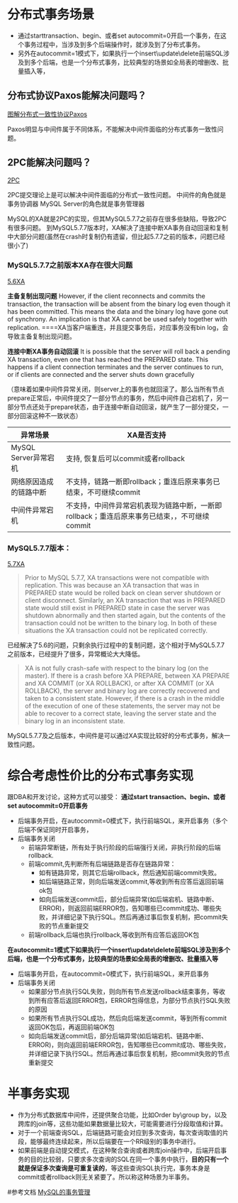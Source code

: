 

# 分布式事务场景

- 通过starttransaction、begin、或者set autocommit=0开启一个事务，在这个事务过程中，当涉及到多个后端操作时，就涉及到了分布式事务。
- 另外在autocommit=1模式下，如果执行一个insert\update\delete前端SQL涉及到多个后端，也是一个分布式事务，比较典型的场景如全局表的增删改、批量插入等，

## 分布式协议Paxos能解决问题吗？
[图解分布式一致性协议Paxos](http://blog.csdn.net/kevinlynx/article/details/40122407)

Paxos明显与中间件属于不同体系，不能解决中间件面临的分布式事务一致性问题。
## 2PC能解决问题吗？
[2PC](http://baike.baidu.com/link?url=2JfOkSckxpS2iyH6_hCsdCUyX0VGL_5g0fWwZWZmNyy0mSfmDIJK1ghmsSisQB9lFSmpvvNnbU-La5aKoPSkdq)

2PC提交理论上是可以解决中间件面临的分布式一致性问题。
中间件的角色就是事务协调器
MySQL Server的角色就是事务管理器

MySQL的XA就是2PC的实现，但其MySQL5.7.7之前存在很多些缺陷，导致2PC有很多问题。
到MySQL5.7.7版本时，XA解决了连接中断XA事务自动回滚和复制中大部分问题(虽然在crash时复制仍有遗留，但比起5.7.7之前的版本，问题已经很小了)

### MySQL5.7.7之前版本XA存在很大问题

[5.6XA](http://dev.mysql.com/doc/refman/5.6/en/xa-restrictions.html)

**主备复制出现问题**
    However, if the client reconnects and commits the transaction, the transaction will be absent from the binary log even though it has been committed. This means the data and the binary log have gone out of synchrony. An implication is that XA cannot be used safely together with replication.
====XA当客户端重连，并且提交事务后，对应事务没有bin log，会导致主备复制出现问题。

**连接中断XA事务自动回滚**
    It is possible that the server will roll back a pending XA transaction, even one that has reached the PREPARED state. This happens if a client connection terminates and the server continues to run, or if clients are connected and the server shuts down gracefully

（意味着如果中间件异常关闭，则server上的事务也就回滚了。那么当所有节点prepare正常后，中间件提交了一部分节点的事务，然后中间件自己宕机了，另一部分节点还处于prepare状态，由于连接中断自动回滚，就产生了一部分提交，一部分回滚这种不一致状态）

|异常场景   |XA是否支持  | 
|----|--------|
|MySQL Server异常宕机 |支持, 恢复后可以commit或者rollback  |
|网络原因造成的链路中断 |不支持，链路一断即rollback；重连后原来事务已结束，不可继续commit     |
|中间件异常宕机 |不支持，中间件异常宕机表现为链路中断，一断即rollback；重连后原来事务已结束，，不可继续commit |

### MySQL5.7.7版本：
[5.7XA](http://dev.mysql.com/doc/refman/5.7/en/xa-restrictions.html)

>Prior to MySQL 5.7.7, XA transactions were not compatible with replication. This was because an XA transaction that was in PREPARED state would be rolled back on clean server shutdown or client disconnect. Similarly, an XA transaction that was in PREPARED state would still exist in PREPARED state in case the server was shutdown abnormally and then started again, but the contents of the transaction could not be written to the binary log. In both of these situations the XA transaction could not be replicated correctly.

已经解决了5.6的问题，只剩余执行过程中的复制问题，这个相对于MySQL5.7.7之前版本，已经提升了很多，异常概论大大降低。

>XA is not fully crash-safe with respect to the binary log (on the master). If there is a crash before XA PREPARE, between XA PREPARE and XA COMMIT (or XA ROLLBACK), or after XA COMMIT (or XA ROLLBACK), the server and binary log are correctly recovered and taken to a consistent state. However, if there is a crash in the middle of the execution of one of these statements, the server may not be able to recover to a correct state, leaving the server state and the binary log in an inconsistent state.


MySQL5.7.7及之后版本，中间件是可以通过XA实现比较好的分布式事务，解决一致性问题。

# 综合考虑性价比的分布式事务实现
跟DBA和开发讨论，这种方式可以接受：
**通过start transaction、begin、或者set autocommit=0开启事务**

- 后端事务开启，在autocommit=0模式下，执行前端SQL，来开启事务（多个后端不保证同时开启事务，
- 后端事务关闭
    - 前端异常断链，所有处于执行阶段的后端强行关闭，非执行阶段的后端rollback.
    - 前端commit,先判断所有后端链路是否存在链路异常：
        - 如有链路异常，则其它后端rollback，然后通知前端commit失败。
        - 如后端链路正常，则向后端发送commit,等收到所有应答后返回前端ok包
        - 如向后端发送commit后，部分后端异常(如后端宕机、链路中断、ERROR)，则返回前端ERROR包，告知哪些已commit成功、哪些失败，并详细记录下执行SQL。然后再通过事后恢复机制，把commit失败的节点重新提交
    - 前端rollback,后端也执行rollback,等收到所有应答后返回OK包
    
**在autocommit=1模式下如果执行一个insert\update\delete前端SQL涉及到多个后端，也是一个分布式事务，比较典型的场景如全局表的增删改、批量插入等**

- 后端事务开启，在autocommit=0模式下，执行前端SQL，来开启事务
- 后端事务关闭
    - 如果部分节点执行SQL失败，则向所有节点发送rollback结束事务，等收到所有应答后返回ERROR包，ERROR包得信息，为部分节点执行SQL失败的原因
    - 如果所有节点执行SQL成功，然后向后端发送commit，等到所有commit返回OK包后，再返回前端OK包
    - 如向后端发送commit后，部分后端异常(如后端宕机、链路中断、ERROR)，则向返回前端ERROR包，告知哪些已commit成功、哪些失败，并详细记录下执行SQL。然后再通过事后恢复机制，把commit失败的节点重新提交
    
# 半事务实现
- 作为分布式数据库中间件，还提供聚合功能，比如Order by\group by，以及跨库的join等，这些功能如果数据量比较大，可能需要进行分段取值和计算。
- 对于一个前端查询SQL，后端链路可能会对应到多次查询，每次查询取值的片段，能够最终连续起来，所以后端要在一个RR级别的事务中进行。
- 如果前端是自动提交模式，在这种聚合查询或者跨库join操作中，后端开启事务的目的比较弱，只要求多次查询的SQL在同一个事务中执行，**目的只有一个就是保证多次查询是可重复读的**，等这些查询SQL执行完，事务本身是commit或者rollback则无关紧要了。所以称这种场景为半事务。



#参考文档
[MySQL的事务管理](http://leowzy.iteye.com/blog/819054)